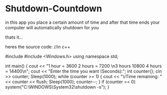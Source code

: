 # Shutdown-Countdown
in this app you place a certain amount of time and after that time ends your computer will automatically shutdown for you

thats it... 

heres the source code:
//in c++

#include <iostream>
#include <Windows.h>
using namespace std;

int main()
{
    cout << "1 hour = 3600  2 hours = 7200   \n3 hours 10800  4 hours = 14400\n";
    cout << "Enter the time you want (Seconds):";
    int counter{};
    cin >> counter;
    Sleep(1000);
    while (counter >= 1)
    {
        cout << "\rTime remaining: " << counter << flush;
        Sleep(1000);
        counter--;
    }
    if (counter == 0)
        system("C:\\WINDOWS\\System32\\shutdown -s");
}
